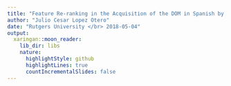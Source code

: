 ```yaml
---
title: "Feature Re-ranking in the Acquisition of the DOM in Spanish by Speakers of Romanian"
author: "Julio Cesar Lopez Otero"
date: "Rutgers University </br> 2018-05-04"
output:
  xaringan::moon_reader:
    lib_dir: libs
    nature:
      highlightStyle: github
      highlightLines: true
      countIncrementalSlides: false
---
```

